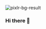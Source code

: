 ![pixlr-bg-result](https://user-images.githubusercontent.com/95234993/154091976-7dfb6c3d-65a5-45d8-9b40-4733ef6abee4.png)
### Hi there 👋

<!--
**PatricioBordon/PatricioBordon** is a ✨ _special_ ✨ repository because its `README.md` (this file) appears on your GitHub profile.

Here are some ideas to get you started:

- 🔭 I’m currently working on ...
- 🌱 I’m currently learning ...
- 👯 I’m looking to collaborate on ...
- 🤔 I’m looking for help with ...
- 💬 Ask me about ...
- 📫 How to reach me: ...
- 😄 Pronouns: ...
- ⚡ Fun fact: ...
-->
